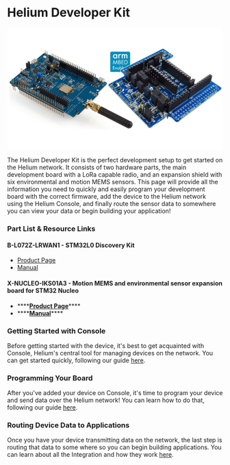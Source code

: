 # Helium Developer Kit

![Helium DevKit](../.gitbook/assets/devkit.png)

The Helium Developer Kit is the perfect development setup to get started on the Helium network. It consists of two hardware parts, the main development board with a LoRa capable radio, and an expansion shield with six environmental and motion MEMS sensors. This page will provide all the information you need to quickly and easily program your development board with the correct firmware, add the device to the Helium network using the Helium Console, and finally route the sensor data to somewhere you can view your data or begin building your application!

### Part List & Resource Links

#### B-L072Z-LRWAN1 - **STM32L0 Discovery Kit** 

* [Product Page](https://www.st.com/en/evaluation-tools/b-l072z-lrwan1.html)
* [Manual](https://www.st.com/resource/en/user_manual/dm00352032-getting-started-with-ultralowpower-stm32l0-and-lora-discovery-kit-stmicroelectronics.pdf)

#### **X-NUCLEO-IKS01A3 - Motion MEMS and environmental sensor expansion board for STM32 Nucleo**

* \*\*\*\*[**Product Page**](https://www.st.com/en/ecosystems/x-nucleo-iks01a3.html)\*\*\*\*
* \*\*\*\*[**Manual**](https://www.st.com/resource/en/user_manual/dm00601501-getting-started-with-the-xnucleoiks01a3-motion-mems-and-environmental-sensor-expansion-board-for-stm32-nucleo-stmicroelectronics.pdf)\*\*\*\*

### Getting Started with Console

Before getting started with the device, it's best to get acquainted with Console, Helium's central tool for managing devices on the network. You can get started quickly, following our guide [here](../console/quickstart.md).

### Programming Your Board

After you've added your device on Console, it's time to program your device and send data over the Helium network! You can learn how to do that, following our guide [here](arduino-quickstart/st-discovery-lrwan1.md).

### Routing Device Data to Applications

Once you have your device transmitting data on the network, the last step is routing that data to some where so you can begin building applications. You can learn about all the Integration and how they work [here](../console/integrations/). 



### 







